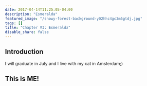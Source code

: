```yaml
---
date: 2017-04-14T11:25:05-04:00
description: "Esmeralda"
featured_image: "/snowy-forest-background-y02hhc4gc3m5gtdj.jpg"
tags: []
title: "Chapter VI: Esmeralda"
disable_share: false
---
```

## Introduction

I will graduate in July and I live with my cat in Amsterdam;)

## This is ME!
